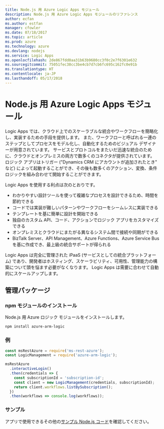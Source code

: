 ```yaml
---
title: Node.js 用 Azure Logic Apps モジュール
description: Node.js 用 Azure Logic Apps モジュールのリファレンス
author: ecfan
ms.author: estfan
manager: cfowler
ms.date: 07/18/2017
ms.topic: article
ms.prod: azure
ms.technology: azure
ms.devlang: nodejs
ms.service: Logic Apps
ms.openlocfilehash: 2de867fdd0aa31b63b9680cc3f0c2e7f6301e632
ms.sourcegitcommit: 75051fec38cc3be4cb7d7cb6fc695c162fc0e91b
ms.translationtype: HT
ms.contentlocale: ja-JP
ms.lasthandoff: 05/17/2018
---
```

# <a name="azure-logic-apps-modules-for-nodejs"></a>Node.js 用 Azure Logic Apps モジュール

Logic Apps では、クラウド上でのスケーラブルな統合やワークフローを簡略化し、実装するための手段を提供します。 また、ワークフローと呼ばれる一連のステップとしてプロセスをモデル化し、自動化するためのビジュアル デザイナーが用意されています。 サービスとプロトコルをまたいだ迅速な統合のために、クラウドとオンプレミスの両方で数多くのコネクタが提供されています。 ロジック アプリはトリガー ("Dynamics CRM にアカウントが追加されたとき" など) によって起動することができ、その後も数多くのアクション、変換、条件ロジックを組み合わせて開始することができます。

Logic Apps を使用する利点は次のとおりです。
- わかりやすい設計ツールを使って複雑なプロセスを設計できるため、時間を節約できる
- コードでは実装が難しいパターンやワークフローをシームレスに実装できる
- テンプレートを基に簡単に設計を開始できる
- 独自のカスタム API、コード、アクションでロジック アプリをカスタマイズできる
- オンプレミスとクラウドにまたがる異なるシステム間で接続や同期ができる
- BizTalk Server、API Management、Azure Functions、Azure Service Bus を基に作成でき、最上級の統合サポートが得られる

Logic Apps は完全に管理された iPaaS (サービスとしての統合プラットフォーム) であり、開発者はホスティング、スケーラビリティ、可用性、管理能力の構築について頭を悩ます必要がなくなります。 Logic Apps は需要に合わせて自動的にスケールアップします。

## <a name="management-package"></a>管理パッケージ

### <a name="install-the-npm-module"></a>npm モジュールのインストール

Node.js 用 Azure ロジック モジュールをインストールします。

```bash
npm install azure-arm-logic
```

### <a name="example"></a>例

```javascript
const msRestAzure = require('ms-rest-azure');
const LogicManagement = require('azure-arm-logic');

msRestAzure
  .interactiveLogin()
  .then(credentials => {
    const subscriptionId = 'subscription-id';
    const client = new LogicManagement(credentials, subscriptionId);
    return client.workflows.listBySubscription();
  })
  .then(workflows => console.log(workflows));
```

### <a name="samples"></a>サンプル

アプリで使用できるその他の[サンプル Node.js コード](https://azure.microsoft.com/resources/samples/?platform=nodejs)を確認してください。
